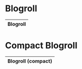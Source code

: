 # Blogroll

| Blogroll |
|----------|

# Compact Blogroll

| Blogroll (compact) |
|--------------------|
